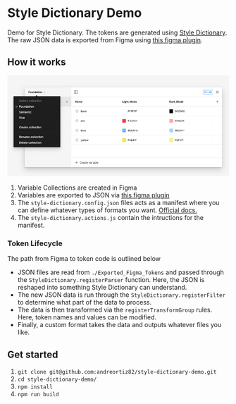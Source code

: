 # Style Dictionary Demo

Demo for Style Dictionary. The tokens are generated using [Style Dictionary](https://amzn.github.io/style-dictionary/#/). The raw JSON data is exported from Figma using [this figma plugin](https://www.figma.com/community/plugin/1256972111705530093). 

## How it works

![Foundation Variables](assets/cover.png)

1. Variable Collections are created in Figma
2. Variables are exported to JSON via [this figma plugin](https://www.figma.com/community/plugin/1256972111705530093)
3. The `style-dictionary.config.json` files acts as a manifest where you can define whatever types of formats you want. [Official docs.](https://amzn.github.io/style-dictionary/#/)
4. The `style-dictionary.actions.js` contain the intructions for the manifest.

### Token Lifecycle

The path from Figma to token code is outlined below
* JSON files are read from `./Exported_Figma_Tokens` and passed through the `StyleDictionary.registerParser` function. Here, the JSON is reshaped into something Style Dictionary can understand.
* The new JSON data is run through the `StyleDictionary.registerFilter` to determine what part of the data to process.
* The data is then transformed via the `registerTransformGroup` rules. Here, token names and values can be modified. 
* Finally, a custom format takes the data and outputs whatever files you like.

## Get started

1. `git clone git@github.com:andreortiz82/style-dictionary-demo.git`
2. `cd style-dictionary-demo/`
4. `npm install`
3. `npm run build`